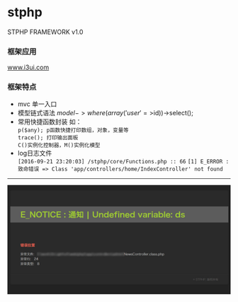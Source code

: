 # stphp
STPHP FRAMEWORK v1.0

### 框架应用
www.i3ui.com

### 框架特点
* mvc 单一入口
* 模型链式语法 $model->where(array('user'=>$id))->select();
* 常用快捷函数封装 如：<br>
    `p($any); p函数快捷打印数组，对象，变量等`<br>
    `trace(); 打印输出面板`<br>
    `C()实例化控制器，M()实例化模型`
* log日志文件<br>
    `[2016-09-21 23:20:03] /stphp/core/Functions.php :: 66`
    `[1] E_ERROR : 致命错误 => Class 'app/controllers/home/IndexController' not found`

---
![image](https://github.com/spacecn/stphp/raw/master/otherfiles/error.jpg)
